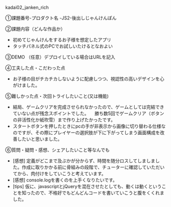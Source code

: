 kadai02_janken_rich

①課題番号-プロダクト名
-JS2-後出しじゃんけんぽん

②課題内容（どんな作品か）
- 初めてじゃんけんをするお子様を想定したアプリ
- タッチパネル式のPCでお試しいたけるとなおよい
 
③DEMO
（任意）デプロイしている場合はURLを記入

④工夫した点・こだわった点
- お子様の目がチカチカしないように配慮しつつ、視認性の高いデザインを心がけました。

⑤難しかった点・次回トライしたいこと(又は機能)
- 結局、ゲームクリアを完成させられなかったので、ゲームとしては完結できていない点が残念スポイントでした。
　勝ち数5回でゲームクリア（ボタンの非活性化か紙吹雪）まで作り上げたかったです。
- スタートボタンを押したときにpcの手が非表示から画像に切り替わる仕様なのですが、その際にプレイヤーの選択肢が下に下がってしまう画面構成を改善したいと思いました。

⑥質問・疑問・感想、シェアしたいこと等なんでも
- [感想] 定義がどこまで及ぶかが分からず、時間を随分ロスしてしましました。作成に取りかかる前に骨組みの段階で、チューターに確認していただいてから、肉付けをしていこうと考えています。
- [感想] console.logを書くのを上手くなりたいです。
- [tips] 仮に、javascriptとjQueryを混在させたとしても、動くは動くということを知ったので、不格好でもどんどんコードを書いていこうと腹をくくれました。
